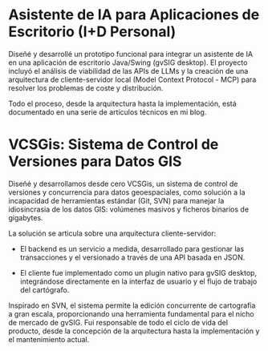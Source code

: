 
# Asistente de IA para Aplicaciones de Escritorio (I+D Personal)

Diseñé y desarrollé un prototipo funcional para integrar un asistente de IA en una aplicación de escritorio Java/Swing (gvSIG desktop). El proyecto incluyó el análisis de viabilidad de las APIs de LLMs y la creación de una arquitectura de cliente-servidor local (Model Context Protocol - MCP) para resolver los problemas de coste y distribución.

Todo el proceso, desde la arquitectura hasta la implementación, está documentado en una serie de artículos técnicos en mi blog.

# VCSGis: Sistema de Control de Versiones para Datos GIS

Diseñé y desarrollamos desde cero VCSGis, un sistema de control de versiones y concurrencia para datos geoespaciales, como solución a la incapacidad de herramientas estándar (Git, SVN) para manejar la idiosincrasia de los datos GIS: volúmenes masivos y ficheros binarios de gigabytes.

La solución se articula sobre una arquitectura cliente-servidor:

* El backend es un servicio a medida, desarrollado para gestionar las transacciones y el versionado a través de una API basada en JSON.

* El cliente fue implementado como un plugin nativo para gvSIG desktop, integrándose directamente en la interfaz de usuario y el flujo de trabajo del cartógrafo.

Inspirado en SVN, el sistema permite la edición concurrente de cartografía a gran escala, proporcionando una herramienta fundamental para el nicho de mercado de gvSIG. Fui responsable de todo el ciclo de vida del producto, desde la concepción de la arquitectura hasta la implementación y el mantenimiento actual.
